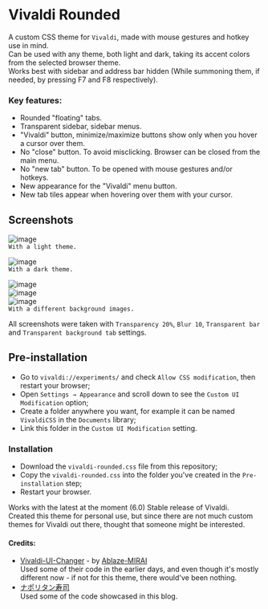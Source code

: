 # Vivaldi Rounded
A custom CSS theme for `Vivaldi`, made with mouse gestures and hotkey use in mind.   
Can be used with any theme, both light and dark, taking its accent colors from the selected browser theme.   
Works best with sidebar and address bar hidden (While summoning them, if needed, by pressing F7 and F8 respectively).   

### Key features:

* Rounded "floating" tabs.    
* Transparent sidebar, sidebar menus.    
* "Vivaldi" button, minimize/maximize buttons show only when you hover a cursor over them.    
* No "close" button. To avoid misclicking. Browser can be closed from the main menu.    
* No "new tab" button. To be opened with mouse gestures and/or hotkeys.    
* New appearance for the "Vivaldi" menu button.    
* New tab tiles appear when hovering over them with your cursor.

## Screenshots   

![image](https://user-images.githubusercontent.com/118981482/236997494-20ca71e7-ce0a-4a9e-b1c1-df8dd0d9c3e0.png)     
`With a light theme.`   

![image](https://user-images.githubusercontent.com/118981482/236997353-29c2f32b-978b-4c87-b9c1-6a00487295f4.png)     
`With a dark theme.`   

![image](https://user-images.githubusercontent.com/118981482/236997000-0879a22c-fef5-49de-abce-643cf2ef4053.png)     
![image](https://user-images.githubusercontent.com/118981482/236997211-ca7e6084-e997-46a8-b159-d94836d9b962.png)     
![image](https://user-images.githubusercontent.com/118981482/236997683-24650b2c-ad09-41d4-aa64-97c175c182b7.png)    
`With a different background images.`   

All screenshots were taken with `Transparency 20%`, `Blur 10`, `Transparent bar` and `Transparent background tab` settings.

## Pre-installation     
* Go to `vivaldi://experiments/`  and check `Allow CSS modification`, then restart your browser;     
* Open `Settings → Appearance` and scroll down to see the `Custom UI Modification` option;    
* Create a folder anywhere you want, for example it can be named `VivaldiCSS` in the `Documents` library;     
* Link this folder in the `Custom UI Modification` setting.    
### Installation    
* Download the `vivaldi-rounded.css` file from this repository;    
* Copy the `vivaldi-rounded.css` into the folder you've created in the `Pre-installation` step;     
* Restart your browser.

Works with the latest at the moment (6.0) Stable release of Vivaldi.    
Created this theme for personal use, but since there are not much custom themes for Vivaldi out there, thought that someone might be interested.

#### Credits:    

* [Vivaldi-UI-Changer](https://github.com/Ablaze-MIRAI/Vivaldi-UI-Changer) - by [Ablaze-MIRAI](https://github.com/Ablaze-MIRAI)    
Used some of their code in the earlier days, and even though it's mostly different now - if not for this theme, there would've been nothing.    
* [ナポリタン寿司](https://www.naporitansushi.com/)     
Used some of the code showcased in this blog.
